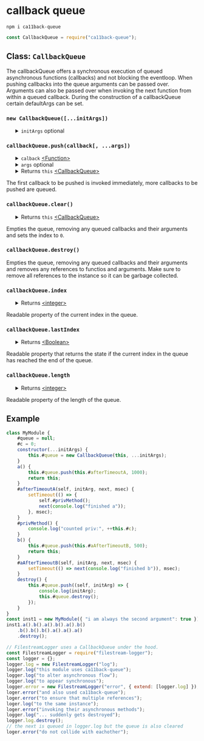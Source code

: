 # callback queue

<pre><code>npm i ca11back-queue</code></pre>

```javascript
const CallbackQueue = require("ca11back-queue");
```

<div>
    <h2>Class: <code>CallbackQueue</code></h2>
    <div>
        The callbackQueue offers a synchronous execution of queued asynchronous functions (callbacks) and not blocking the eventloop. When pushing callbacks into the queue arguments can be passed over. Arguments can also be passed over when invoking the next function from within a queued callback. During the construction of a callbackQueue certain defaultArgs can be set.
    </div>
</div>

<div>
    <h3><code>new CallbackQueue([...initArgs])</code></h3>
    <ul>
        <details>
            <summary>
                <code>initArgs</code> optional
            </summary>
            <div>
                When initArgs are initialized they are set the become the first arguments of every callback located even before the next function argument.
            </div>
        </details>
    </ul>
</div>

<div>
    <h3><code>callbackQueue.push(callback[, ...args])</code></h3>
    <ul>
        <details>
            <summary>
                <code>calback</code> <a href="https://developer.mozilla.org/en-US/docs/Web/JavaScript/Reference/Global_Objects/Function">&lt;Function&gt;</a>
            </summary>
            <b><code>function callback([...initArgs, ]next[, ...args]) {}</code></b>
            <ul>
                <details>
                    <summary>
                        <code>initArgs</code>
                    </summary>
                    <div>
                        When initArgs were initialized they are the first arguments in every callback.
                    </div>
                </details>
                <details>
                    <summary>
                        <code>next</code> <a href="https://developer.mozilla.org/en-US/docs/Web/JavaScript/Reference/Global_Objects/Function">&lt;Function&gt;</a> <b>Required!</b>
                    </summary>
                    <div><b><code>next([...args]);</code></b></div>
                    <div>
                        Every callback must take a next as first parameter and this is a function. Invoking the next function from within the callback triggers the next callback in queue to be invoked. When passing arguments to the next function these arguments are added on top of the initial arguments that were passed over to the push method.
                    </div>
                </details>
                <details>
                    <summary>
                        <code>args</code> optional
                    </summary>
                    <div>
                        A combination captured arguments:<br>
                        1. arguments captured when invoking the the push method<br>
                        2. arguments captured when invoking the next function from the previous callback in the queue.
                    </div>
                </details>
            </ul>
            <div>
                The asynchronous function to push into queue is the callback parameter.
            </div>
        </details>
        <details>
            <summary>
                <code>args</code> optional
            </summary>
            <div>
                Arguments passed over when invoking the push methods are set to be the first arguments after the next function argument within the queued callback.
            </div>
        </details>
        <details>
            <summary>
                Returns <code>this</code> <a href="#class-callbackqueue">&lt;CallbackQueue&gt;</a>
            </summary>
            For chaining methods.
        </details>
    </ul>
    <div>
        The first callback to be pushed is invoked immediately, more callbacks to be pushed are queued.
    </div>
</div>

<div>
    <h3><code>callbackQueue.clear()</code></h3>
    <ul>
        <details>
            <summary>
                Returns <code>this</code> <a href="#class-callbackqueue">&lt;CallbackQueue&gt;</a>
            </summary>
            Allows chaining methods.
        </details>
    </ul>
    <div>
        Empties the queue, removing any queued callbacks and their arguments and sets the index to <code>0</code>.
    </div>
</div>

<div>
    <h3><code>callbackQueue.destroy()</code></h3>
    Empties the queue, removing any queued callbacks and their arguments and removes any references to functios and arguments. Make sure to remove all references to the instance so it can be garbage collected.
</div>

<div>
    <h3><code>callbackQueue.index</code></h3>
    <ul>
        <details>
            <summary>
                Returns <a href="https://developer.mozilla.org/en-US/docs/Web/JavaScript/Data_structures#Number_type">&lt;integer&gt;</a>
            </summary>
            <div>
                The index keeps increasing untill it reaches the end of the queue, then the index is set to <code>0</code>.
            </div>
        </details>
    </ul>
    <div>
        Readable property of the current index in the queue.
    </div>
</div>

<div>
    <h3><code>callbackQueue.lastIndex</code></h3>
    <ul>
        <details>
            <summary>
                Returns <a href="https://developer.mozilla.org/en-US/docs/Web/JavaScript/Data_structures#Boolean_type">&lt;Boolean&gt;</a>
            </summary>
            <div>
                The lastIndex is calculated as <code>index >= queue.length - 1</code>.
            </div>
        </details>
    </ul>
    <div>
        Readable property that returns the state if the current index in the queue has reached the end of the queue.
    </div>
</div>

<div>
    <h3><code>callbackQueue.length</code></h3>
    <ul>
        <details>
            <summary>
                Returns <a href="https://developer.mozilla.org/en-US/docs/Web/JavaScript/Data_structures#Number_type">&lt;integer&gt;</a>
            </summary>
            <code>
                The length keeps increasing the more callbacks are pushed into the queue untill the index reaches the end of the queue, then queue is cleared and it's lenght becomes 0.
            </code>
        </details>
    </ul>
    <div>
        Readable property of the length of the queue.
    </div>
</div>
<h2>Example</h2>

```javascript
class MyModule {
    #queue = null;
    #c = 0;
    constructor(...initArgs) {
        this.#queue = new CallbackQueue(this, ...initArgs);
    }
    a() {
        this.#queue.push(this.#afterTimeoutA, 1000);
        return this;
    }
    #afterTimeoutA(self, initArg, next, msec) {
        setTimeout(() => {
            self.#privMethod();
            next(console.log("finished a"));
        }, msec);
    }
    #privMethod() {
        console.log("counted priv:", ++this.#c);
    }
    b() {
        this.#queue.push(this.#aAfterTimeoutB, 500);
        return this;
    }
    #aAfterTimeoutB(self, initArg, next, msec) {
        setTimeout(() => next(console.log("finished b")), msec);
    }
    destroy() {
        this.#queue.push((self, initArg) => {
            console.log(initArg);
            this.#queue.destroy();
        });
    }
}
const inst1 = new MyModule({ "i am always the second argument": true });
inst1.a().b().a().b().a().b()
    .b().b().b().a().a().a()
    .destroy();
```

```javascript
// FilestreamLogger uses a CallbackQueue under the hood.
const FilestreamLogger = require("filestream-logger");
const logger = {};
logger.log = new FilestreamLogger("log");
logger.log("this module uses ca11back-queue");
logger.log("to alter asynchronous flow");
logger.log("to appear synchronous");
logger.error = new FilestreamLogger("error", { extend: [logger.log] });
loger.error("and also used ca11back-queue");
loger.error("to ensure that multiple references");
loger.log("to the same instance");
loger.error("invoking their asynchronous methods");
logger.log("... suddenly gets destroyed");
logger.log.destroy();
// the next is queued in logger.log but the queue is also cleared
loger.error("do not collide with eachother");
```